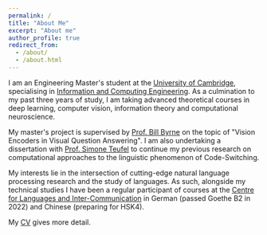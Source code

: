 ```yaml
---
permalink: /
title: "About Me"
excerpt: "About me"
author_profile: true
redirect_from: 
  - /about/
  - /about.html
---
```


I am an Engineering Master's student at the [University of Cambridge](https://www.cam.ac.uk/), specialising in [Information and Computing Engineering](http://www.eng.cam.ac.uk/research/academic-divisions/information-engineering). As a culmination to my past three years of study, I am taking advanced theoretical courses in deep learning, computer vision, information theory and computational neuroscience. 

My master's project is supervised by [Prof. Bill Byrne](https://sites.google.com/view/bill-byrne/) on the topic of "Vision Encoders in Visual Question Answering". I am also undertaking a dissertation with [Prof. Simone Teufel](https://www.cl.cam.ac.uk/~sht25/) to continue my previous research on computational approaches to the linguistic phenomenon of Code-Switching.

My interests lie in the intersection of cutting-edge natural language processing research and the study of languages. As such, alongside my technical studies I have been a regular participant of courses at the [Centre for Languages and Inter-Communication](https://www.clic.eng.cam.ac.uk/) in German (passed Goethe B2 in 2022) and Chinese (preparing for HSK4).

My [CV](https://igorsterner.github.io/files/igorsternercv.pdf) gives more detail.